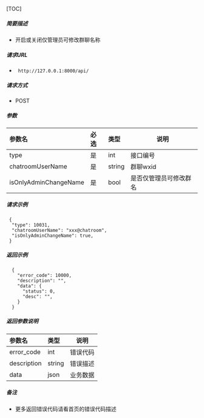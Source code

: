 

[TOC]
    
##### 简要描述

- 开启或关闭仅管理员可修改群聊名称

##### 请求URL
- ` http://127.0.0.1:8000/api/`
  
##### 请求方式
- POST 

##### 参数

|参数名|必选|类型|说明|
|:----    |:---|:----- |-----   |
|type |是  |int | 接口编号    |
|chatroomUserName |是  |string | 群聊wxid    |
|isOnlyAdminChangeName     |是  |bool | 是否仅管理员可修改群名    |

##### 请求示例

```
 {
  "type": 10031,
  "chatroomUserName": "xxx@chatroom",
  "isOnlyAdminChangeName": true,
 } 
```

##### 返回示例 

``` 
  {
    "error_code": 10000,
    "description": "",
    "data": {
      "status": 0,
      "desc": "",
    }
  }
```

##### 返回参数说明 

|参数名|类型|说明|
|:-----  |:-----|-----                           |
|error_code |int   |错误代码  |
|description|string|错误描述|
|data|json|业务数据|

##### 备注 

- 更多返回错误代码请看首页的错误代码描述






